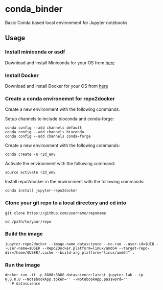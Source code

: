 # conda_binder
Basic Conda based local environment for Jupyter notebooks.

## Usage    

### Install miniconda or asdf

Download and install Miniconda for your OS from [here](https://conda.io/miniconda.html)

### Install Docker

Download and install Docker for your OS from [here](https://docs.docker.com/get-started/)

### Create a conda environemnt for repo2docker

Create a new environment with the following commands:

Setup channels to include bioconda and conda-forge:

```
conda config --add channels default
conda config --add channels bioconda
conda config --add channels conda-forge
```

Create a new environment with the following commands:

```
conda create -n r2d_env 
```
Activate the environment with the following command:

```
source activate r2d_env
```

Install repo2docker in the environment with the following commands:

```
conda install jupyter-repo2docker
```
### Clone your git repo to a local directory and cd into

```
git clone https://github.com/username/reponame

cd /path/to/your/repo
```

### Build the image

```
jupyter-repo2docker --image-name datascience --no-run --user-id=$UID --user-name=$USER --Repo2Docker.platform=linux/amd64 --target-repo-dir=/home/$USER/.cache --build-arg platform="linux/amd64" .
```

### Run the image

```
docker run -it -p 8888:8888 datascience:latest jupyter lab --ip 0.0.0.0 --NotebookApp.token='' --NotebookApp.password=''
```# datascience
